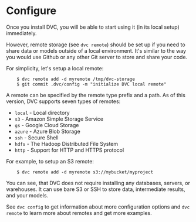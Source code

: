 # Configure

Once you install DVC, you will be able to start using it (in its local setup)
immediately.

However, remote storage (see `dvc remote`) should be set up if you need to share
data or models outside of a local environment. It's similar to the way you would
use Github or any other Git server to store and share your code.

For simplicity, let's setup a local remote:

```dvc
    $ dvc remote add -d myremote /tmp/dvc-storage
    $ git commit .dvc/config -m "initialize DVC local remote"
```
A remote can be specified by the remote type prefix and a path. As of this
version, DVC supports seven types of remotes:

* `local` - Local directory
* `s3` - Amazon Simple Storage Service
* `gs` - Google Cloud Storage
* `azure` - Azure Blob Storage
* `ssh` - Secure Shell
* `hdfs` - The Hadoop Distributed File System
* `http` - Support for HTTP and HTTPS protocol

For example, to setup an S3 remote:

```dvc
    $ dvc remote add -d myremote s3://mybucket/myproject
```

You can see, that DVC does not require installing any databases, servers, or
warehouses. It can use bare S3 or SSH to store data, intermediate results,
and your models.

See `dvc config` to get information about more configuration options and `dvc
remote` to learn more about remotes and get more examples.
